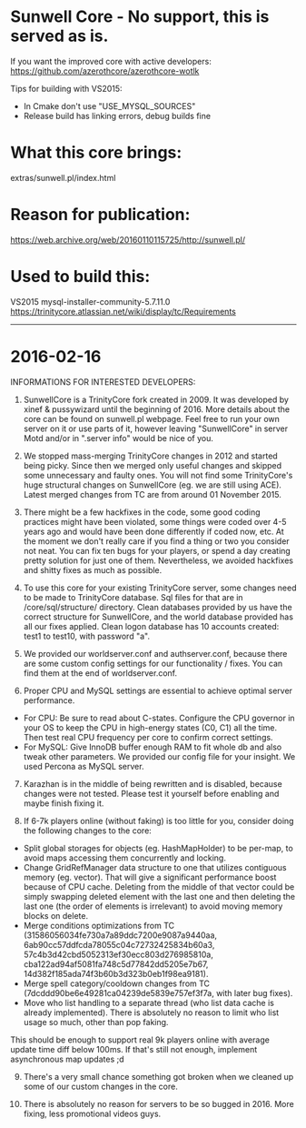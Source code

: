 # Sunwell Core - No support, this is served as is.

If you want the improved core with active developers:
https://github.com/azerothcore/azerothcore-wotlk


Tips for building with VS2015:
* In Cmake don't use "USE_MYSQL_SOURCES"
* Release build has linking errors, debug builds fine


# What this core brings:
extras/sunwell.pl/index.html

# Reason for publication:
https://web.archive.org/web/20160110115725/http://sunwell.pl/


# Used to build this:
VS2015
mysql-installer-community-5.7.11.0
https://trinitycore.atlassian.net/wiki/display/tc/Requirements


---- 

# 2016-02-16

INFORMATIONS FOR INTERESTED DEVELOPERS:

1) SunwellCore is a TrinityCore fork created in 2009. It was developed by xinef & pussywizard until the beginning of 2016. More details about the core can be found on sunwell.pl webpage. Feel free to run your own server on it or use parts of it, however leaving "SunwellCore" in server Motd and/or in ".server info" would be nice of you.

2) We stopped mass-merging TrinityCore changes in 2012 and started being picky. Since then we merged only useful changes and skipped some unnecessary and faulty ones. You will not find some TrinityCore's huge structural changes on SunwellCore (eg. we are still using ACE). Latest merged changes from TC are from around 01 November 2015.

3) There might be a few hackfixes in the code, some good coding practices might have been violated, some things were coded over 4-5 years ago and would have been done differently if coded now, etc. At the moment we don't really care if you find a thing or two you consider not neat. You can fix ten bugs for your players, or spend a day creating pretty solution for just one of them. Nevertheless, we avoided hackfixes and shitty fixes as much as possible.

4) To use this core for your existing TrinityCore server, some changes need to be made to TrinityCore database. Sql files for that are in /core/sql/structure/ directory. Clean databases provided by us have the correct structure for SunwellCore, and the world database provided has all our fixes applied. Clean logon database has 10 accounts created: test1 to test10, with password "a".

5) We provided our worldserver.conf and authserver.conf, because there are some custom config settings for our functionality / fixes. You can find them at the end of worldserver.conf.

6) Proper CPU and MySQL settings are essential to achieve optimal server performance.
- For CPU: Be sure to read about C-states. Configure the CPU governor in your OS to keep the CPU in high-energy states (C0, C1) all the time. Then test real CPU frequency per core to confirm correct settings.
- For MySQL: Give InnoDB buffer enough RAM to fit whole db and also tweak other parameters. We provided our config file for your insight. We used Percona as MySQL server.

7) Karazhan is in the middle of being rewritten and is disabled, because changes were not tested. Please test it yourself before enabling and maybe finish fixing it.

8) If 6-7k players online (without faking) is too little for you, consider doing the following changes to the core:
- Split global storages for objects (eg. HashMapHolder<Creature>) to be per-map, to avoid maps accessing them concurrently and locking.
- Change GridRefManager data structure to one that utilizes contiguous memory (eg. vector). That will give a significant performance boost because of CPU cache. Deleting from the middle of that vector could be simply swapping deleted element with the last one and then deleting the last one (the order of elements is irrelevant) to avoid moving memory blocks on delete.
- Merge conditions optimizations from TC (31586056034fe730a7a89ddc7200e9087a9440aa, 6ab90cc57ddfcda78055c04c72732425834b60a3, 57c4b3d42cbd5052313ef30ecc803d276985810a, cba122ad94af5081fa748c5d77842dd5205e7b67, 14d382f185ada74f3b60b3d323b0eb1f98ea9181).
- Merge spell category/cooldown changes from TC (7dcddd90be6e49281ca04239de5839e757ef3f7a, with later bug fixes).
- Move who list handling to a separate thread (who list data cache is already implemented). There is absolutely no reason to limit who list usage so much, other than pop faking.

This should be enough to support real 9k players online with average update time diff below 100ms. If that's still not enough, implement asynchronous map updates ;d

9) There's a very small chance something got broken when we cleaned up some of our custom changes in the core.

10) There is absolutely no reason for servers to be so bugged in 2016. More fixing, less promotional videos guys.